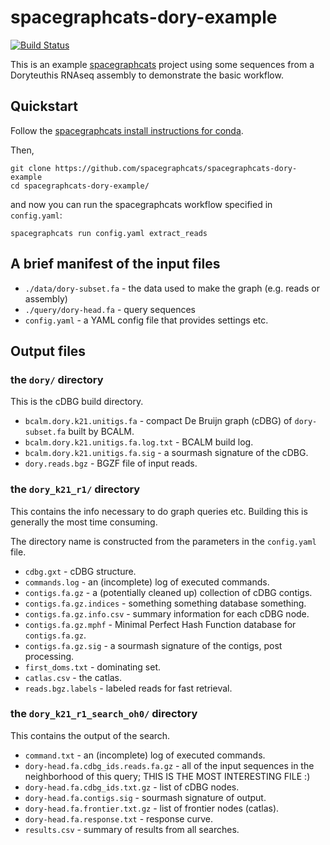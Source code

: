 # spacegraphcats-dory-example

[![Build Status](https://travis-ci.org/spacegraphcats/spacegraphcats-dory-example.svg?branch=master)](https://travis-ci.org/spacegraphcats/spacegraphcats-dory-example)

This is an example
[spacegraphcats](https://github.com/spacegraphcats/spacegraphcats/)
project using some sequences from a Doryteuthis RNAseq assembly to
demonstrate the basic workflow.

## Quickstart

Follow the [spacegraphcats install instructions for conda](https://github.com/spacegraphcats/spacegraphcats/blob/master/doc/installing-spacegraphcats.md).

Then,

```
git clone https://github.com/spacegraphcats/spacegraphcats-dory-example
cd spacegraphcats-dory-example/
```

and now you can run the spacegraphcats workflow specified in `config.yaml`:

```
spacegraphcats run config.yaml extract_reads
```

## A brief manifest of the input files

* `./data/dory-subset.fa` - the data used to make the graph (e.g. reads or assembly)
* `./query/dory-head.fa` - query sequences
* `config.yaml` - a YAML config file that provides settings etc.

## Output files

### the `dory/` directory

This is the cDBG build directory.

* `bcalm.dory.k21.unitigs.fa` - compact De Bruijn graph (cDBG) of `dory-subset.fa` built by BCALM.
* `bcalm.dory.k21.unitigs.fa.log.txt` - BCALM build log.
* `bcalm.dory.k21.unitigs.fa.sig` - a sourmash signature of the cDBG.
* `dory.reads.bgz` - BGZF file of input reads.

### the `dory_k21_r1/` directory

This contains the info necessary to do graph queries etc. Building this
is generally the most time consuming.

The directory name is constructed from the parameters in the
`config.yaml` file.

* `cdbg.gxt` - cDBG structure.
* `commands.log` - an (incomplete) log of executed commands.
* `contigs.fa.gz` - a (potentially cleaned up) collection of cDBG contigs.
* `contigs.fa.gz.indices` - something something database something.
* `contigs.fa.gz.info.csv` - summary information for each cDBG node.
* `contigs.fa.gz.mphf` - Minimal Perfect Hash Function database for `contigs.fa.gz`.
* `contigs.fa.gz.sig` - a sourmash signature of the contigs, post processing.
* `first_doms.txt` - dominating set.
* `catlas.csv` - the catlas.
* `reads.bgz.labels` - labeled reads for fast retrieval.

### the `dory_k21_r1_search_oh0/` directory

This contains the output of the search.

* `command.txt` - an (incomplete) log of executed commands.
* `dory-head.fa.cdbg_ids.reads.fa.gz` - all of the input sequences in the neighborhood of this query; THIS IS THE MOST INTERESTING FILE :)
* `dory-head.fa.cdbg_ids.txt.gz` - list of cDBG nodes.
* `dory-head.fa.contigs.sig` - sourmash signature of output.
* `dory-head.fa.frontier.txt.gz` - list of frontier nodes (catlas).
* `dory-head.fa.response.txt` - response curve.
* `results.csv` - summary of results from all searches.
